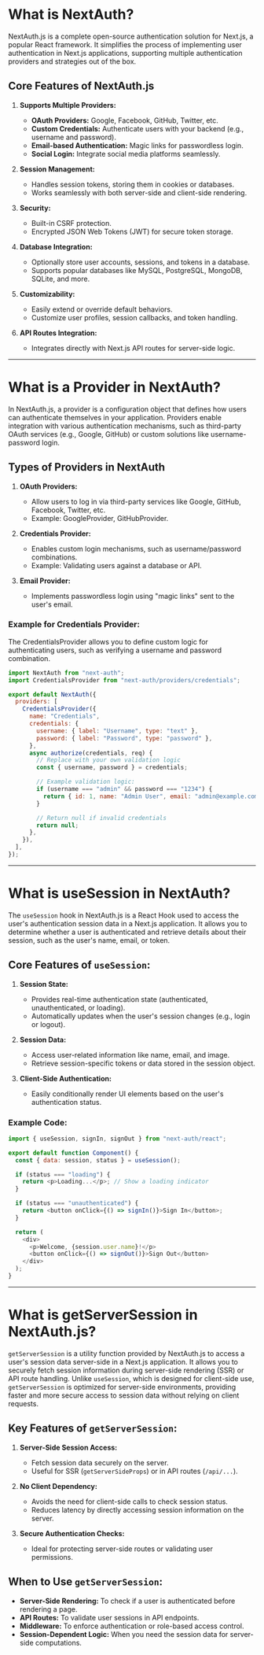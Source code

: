 # What is NextAuth?

NextAuth.js is a complete open-source authentication solution for Next.js, a popular React framework. It simplifies the process of implementing user authentication in Next.js applications, supporting multiple authentication providers and strategies out of the box.

## Core Features of NextAuth.js

1. **Supports Multiple Providers:**
    - **OAuth Providers:** Google, Facebook, GitHub, Twitter, etc.
    - **Custom Credentials:** Authenticate users with your backend (e.g., username and password).
    - **Email-based Authentication:** Magic links for passwordless login.
    - **Social Login:** Integrate social media platforms seamlessly.

2. **Session Management:**
    - Handles session tokens, storing them in cookies or databases.
    - Works seamlessly with both server-side and client-side rendering.

3. **Security:**
    - Built-in CSRF protection.
    - Encrypted JSON Web Tokens (JWT) for secure token storage.

4. **Database Integration:**
    - Optionally store user accounts, sessions, and tokens in a database.
    - Supports popular databases like MySQL, PostgreSQL, MongoDB, SQLite, and more.

5. **Customizability:**
    - Easily extend or override default behaviors.
    - Customize user profiles, session callbacks, and token handling.

6. **API Routes Integration:**
    - Integrates directly with Next.js API routes for server-side logic.

---

# What is a Provider in NextAuth?

In NextAuth.js, a provider is a configuration object that defines how users can authenticate themselves in your application. Providers enable integration with various authentication mechanisms, such as third-party OAuth services (e.g., Google, GitHub) or custom solutions like username-password login.

## Types of Providers in NextAuth

1. **OAuth Providers:**
    - Allow users to log in via third-party services like Google, GitHub, Facebook, Twitter, etc.
    - Example: GoogleProvider, GitHubProvider.

2. **Credentials Provider:**
    - Enables custom login mechanisms, such as username/password combinations.
    - Example: Validating users against a database or API.

3. **Email Provider:**
    - Implements passwordless login using "magic links" sent to the user's email.

### Example for Credentials Provider:

The CredentialsProvider allows you to define custom logic for authenticating users, such as verifying a username and password combination.

```javascript
import NextAuth from "next-auth";
import CredentialsProvider from "next-auth/providers/credentials";

export default NextAuth({
  providers: [
    CredentialsProvider({
      name: "Credentials",
      credentials: {
        username: { label: "Username", type: "text" },
        password: { label: "Password", type: "password" },
      },
      async authorize(credentials, req) {
        // Replace with your own validation logic
        const { username, password } = credentials;

        // Example validation logic:
        if (username === "admin" && password === "1234") {
          return { id: 1, name: "Admin User", email: "admin@example.com" };
        }

        // Return null if invalid credentials
        return null;
      },
    }),
  ],
});
```

---

# What is useSession in NextAuth?

The `useSession` hook in NextAuth.js is a React Hook used to access the user's authentication session data in a Next.js application. It allows you to determine whether a user is authenticated and retrieve details about their session, such as the user's name, email, or token.

## Core Features of `useSession`:

1. **Session State:**
    - Provides real-time authentication state (authenticated, unauthenticated, or loading).
    - Automatically updates when the user's session changes (e.g., login or logout).

2. **Session Data:**
    - Access user-related information like name, email, and image.
    - Retrieve session-specific tokens or data stored in the session object.

3. **Client-Side Authentication:**
    - Easily conditionally render UI elements based on the user's authentication status.

### Example Code:

```javascript
import { useSession, signIn, signOut } from "next-auth/react";

export default function Component() {
  const { data: session, status } = useSession();

  if (status === "loading") {
    return <p>Loading...</p>; // Show a loading indicator
  }

  if (status === "unauthenticated") {
    return <button onClick={() => signIn()}>Sign In</button>;
  }

  return (
    <div>
      <p>Welcome, {session.user.name}!</p>
      <button onClick={() => signOut()}>Sign Out</button>
    </div>
  );
}
```
---
# What is getServerSession in NextAuth.js?

`getServerSession` is a utility function provided by NextAuth.js to access a user's session data server-side in a Next.js application. It allows you to securely fetch session information during server-side rendering (SSR) or API route handling. Unlike `useSession`, which is designed for client-side use, `getServerSession` is optimized for server-side environments, providing faster and more secure access to session data without relying on client requests.

## Key Features of `getServerSession`:

1. **Server-Side Session Access:**
    - Fetch session data securely on the server.
    - Useful for SSR (`getServerSideProps`) or in API routes (`/api/...`).

2. **No Client Dependency:**
    - Avoids the need for client-side calls to check session status.
    - Reduces latency by directly accessing session information on the server.

3. **Secure Authentication Checks:**
    - Ideal for protecting server-side routes or validating user permissions.

## When to Use `getServerSession`:

- **Server-Side Rendering:** To check if a user is authenticated before rendering a page.
- **API Routes:** To validate user sessions in API endpoints.
- **Middleware:** To enforce authentication or role-based access control.
- **Session-Dependent Logic:** When you need the session data for server-side computations.